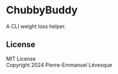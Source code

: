 # ChubbyBuddy

A CLI weight loss helper.

## License

MIT License\
Copyright 2024 Pierre-Emmanuel Lévesque
